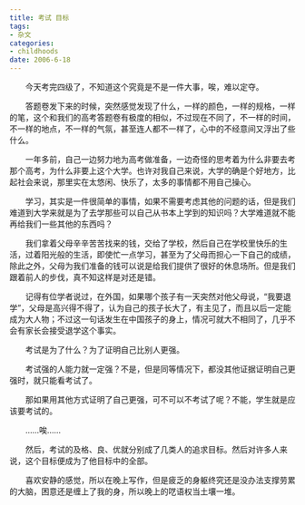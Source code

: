 ```yaml
---
title: 考试 目标
tags:
- 杂文
categories:
- childhoods
date: 2006-6-18
---
```


　　今天考完四级了，不知道这个究竟是不是一件大事，唉，难以定夺。

　　答题卷发下来的时候，突然感觉发现了什么，一样的颜色，一样的规格，一样的笔，这个和我们的高考答题卷有极度的相似，不过现在不同了，不一样的时间，不一样的地点，不一样的气氛，甚至连人都不一样了，心中的不经意间又浮出了些什么。

　　一年多前，自己一边努力地为高考做准备，一边奇怪的思考着为什么非要去考那个高考，为什么非要上这个大学。也许对我自己来说，大学的确是个好地方，比起社会来说，那里实在太悠闲、快乐了，太多的事情都不用自己操心。

　　学习，其实是一件很简单的事情，如果不需要考虑其他的问题的话，但是我们难道到大学来就是为了去学那些可以自己从书本上学到的知识吗？大学难道就不能再给我们一些其他的东西吗？

　　我们拿着父母辛辛苦苦找来的钱，交给了学校，然后自己在学校里快乐的生活，过着阳光般的生活，即使忙一点学习，甚至为了父母而担心一下自己的成绩，除此之外，父母为我们准备的钱可以说是给我们提供了很好的休息场所。但是我们跟着前人的步伐，真不知这样是对还是错。

　　记得有位学者说过，在外国，如果哪个孩子有一天突然对他父母说，“我要退学”，父母是高兴得不得了，认为自己的孩子长大了，有主见了，而且以后一定能成为大人物；不过这一句话发生在中国孩子的身上，情况可就大不相同了，几乎不会有家长会接受退学这个事实。

　　考试是为了什么？为了证明自己比别人更强。

　　考试强的人能力就一定强？不是，但是同等情况下，都没其他证据证明自己更强时，就只能看考试了。

　　那如果用其他方式证明了自己更强，可不可以不考试了呢？不能，学生就是应该要考试的。

　　……唉……

　　然后，考试的及格、良、优就分别成了几类人的追求目标。然后对许多人来说，这个目标便成为了他目标中的全部。

　　喜欢安静的感觉，所以在晚上写作，但是疲乏的身躯终究还是没办法支撑劳累的大脑，困意还是缠上了我的身，所以晚上的呓语权当土壤一堆。
